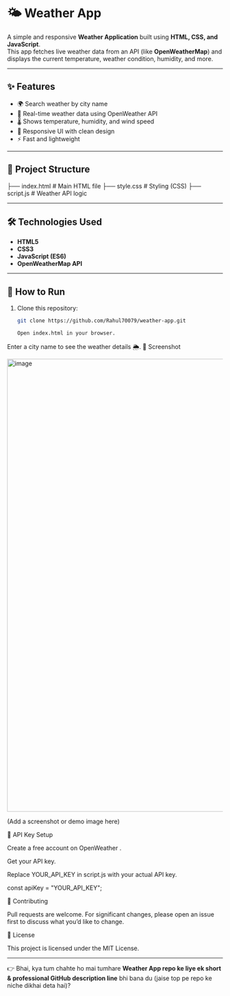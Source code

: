 # 🌤️ Weather App

A simple and responsive **Weather Application** built using **HTML, CSS, and JavaScript**.  
This app fetches live weather data from an API (like **OpenWeatherMap**) and displays the current temperature, weather condition, humidity, and more.  

---

## ✨ Features
- 🌍 Search weather by city name
- 📡 Real-time weather data using OpenWeather API
- 🌡️ Shows temperature, humidity, and wind speed
- 🎨 Responsive UI with clean design
- ⚡ Fast and lightweight

---

## 📂 Project Structure
├── index.html # Main HTML file
├── style.css # Styling (CSS)
├── script.js # Weather API logic


---

## 🛠️ Technologies Used
- **HTML5**
- **CSS3**
- **JavaScript (ES6)**
- **OpenWeatherMap API**

---

## 🚀 How to Run
1. Clone this repository:
   ```bash
   git clone https://github.com/Rahul70079/weather-app.git

   Open index.html in your browser.

Enter a city name to see the weather details 🌦️.
📸 Screenshot

<img width="1905" height="1057" alt="image" src="https://github.com/user-attachments/assets/511c62d2-fa23-471f-a841-9c3e9e2acb3f" />



(Add a screenshot or demo image here)

🔑 API Key Setup

Create a free account on OpenWeather
.

Get your API key.

Replace YOUR_API_KEY in script.js with your actual API key.

const apiKey = "YOUR_API_KEY";

🤝 Contributing

Pull requests are welcome. For significant changes, please open an issue first to discuss what you’d like to change.

📄 License

This project is licensed under the MIT License.


---

👉 Bhai, kya tum chahte ho mai tumhare **Weather App repo ke liye ek short & professional GitHub description line** bhi bana du (jaise top pe repo ke niche dikhai deta hai)?

